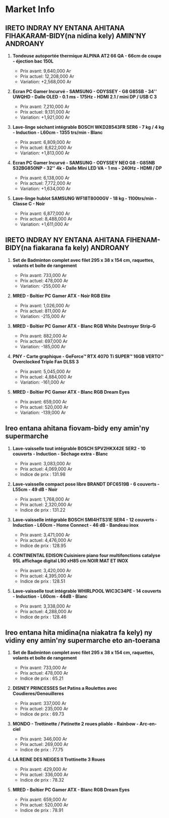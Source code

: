# Market Info

## IRETO INDRAY NY ENTANA AHITANA FIHAKARAM-BIDY(na nidina kely) AMIN'NY ANDROANY

1. **Tondeuse autoportée thermique ALPINA AT2 66 QA - 66cm de coupe - éjection bac 150L**
   - Prix avant: 9,640,000 Ar
   - Prix actuel: 12,208,000 Ar
   - Variation: +2,568,000 Ar

2. **Ecran PC Gamer Incurvé - SAMSUNG - ODYSSEY - G8 G85SB - 34'' UWQHD - Dalle OLED - 0.1 ms - 175Hz - HDMI 2.1 / mini DP / USB C 3**
   - Prix avant: 7,210,000 Ar
   - Prix actuel: 9,131,000 Ar
   - Variation: +1,921,000 Ar

3. **Lave-linge séchant intégrable BOSCH WKD28543FR SER6 - 7 kg / 4 kg - Induction - L60cm - 1355 trs/min - Blanc**
   - Prix avant: 6,809,000 Ar
   - Prix actuel: 8,622,000 Ar
   - Variation: +1,813,000 Ar

4. **Ecran PC Gamer Incurvé - SAMSUNG - ODYSSEY NEO G8 - G85NB S32BG850NP - 32'' 4k - Dalle Mini LED VA - 1 ms - 240Hz - HDMI / DP**
   - Prix avant: 6,138,000 Ar
   - Prix actuel: 7,772,000 Ar
   - Variation: +1,634,000 Ar

5. **Lave-linge hublot SAMSUNG WF18T8000GV - 18 kg - 1100trs/min - Classe C - Noir**
   - Prix avant: 6,877,000 Ar
   - Prix actuel: 8,488,000 Ar
   - Variation: +1,611,000 Ar

## IRETO INDRAY NY ENTANA AHITANA FIHENAM-BIDY(na fiakarana fa kely) ANDROANY

1. **Set de Badminton complet avec filet 295 x 38 x 154 cm, raquettes, volants et boîte de rangement**
   - Prix avant: 733,000 Ar
   - Prix actuel: 478,000 Ar
   - Variation: -255,000 Ar

2. **MRED - Boîtier PC Gamer ATX - Noir RGB Elite**
   - Prix avant: 1,026,000 Ar
   - Prix actuel: 811,000 Ar
   - Variation: -215,000 Ar

3. **MRED - Boîtier PC Gamer ATX - Blanc RGB White Destroyer Strip-G**
   - Prix avant: 882,000 Ar
   - Prix actuel: 697,000 Ar
   - Variation: -185,000 Ar

4. **PNY - Carte graphique - GeForce™ RTX 4070 Ti SUPER™ 16GB VERTO™ Overclocked Triple Fan DLSS 3**
   - Prix avant: 5,045,000 Ar
   - Prix actuel: 4,884,000 Ar
   - Variation: -161,000 Ar

5. **MRED - Boîtier PC Gamer ATX - Blanc RGB Dream Eyes**
   - Prix avant: 659,000 Ar
   - Prix actuel: 520,000 Ar
   - Variation: -139,000 Ar

## Ireo entana ahitana fiovam-bidy eny amin'ny supermarche

1. **Lave-vaisselle tout intégrable BOSCH SPV2HKX42E SER2 - 10 couverts - Induction - Séchage extra - Blanc**
   - Prix avant: 3,083,000 Ar
   - Prix actuel: 4,069,000 Ar
   - Indice de prix : 131.98

2. **Lave-vaisselle compact pose libre BRANDT DFC6519B - 6 couverts - L55cm - 49 dB - Noir**
   - Prix avant: 1,768,000 Ar
   - Prix actuel: 2,320,000 Ar
   - Indice de prix : 131.22

3. **Lave-vaisselle intégrable BOSCH SMI4HTS31E SER4 - 12 couverts - Induction - L60cm - Home Connect - 46 dB - Bandeau inox**
   - Prix avant: 3,471,000 Ar
   - Prix actuel: 4,476,000 Ar
   - Indice de prix : 128.95

4. **CONTINENTAL EDISON Cuisiniere piano four multifonctions catalyse 95L affichage digital L90 xH85 cm NOIR MAT ET INOX**
   - Prix avant: 3,420,000 Ar
   - Prix actuel: 4,395,000 Ar
   - Indice de prix : 128.51

5. **Lave-vaisselle tout intégrable WHIRLPOOL WIC3C34PE - 14 couverts - Induction - L60cm - 44dB - Blanc**
   - Prix avant: 3,338,000 Ar
   - Prix actuel: 4,288,000 Ar
   - Indice de prix : 128.46

## Ireo entana hita midina(na niakatra fa kely) ny vidiny eny amin'ny supermarche eto an-toerana

1. **Set de Badminton complet avec filet 295 x 38 x 154 cm, raquettes, volants et boîte de rangement**
   - Prix avant: 733,000 Ar
   - Prix actuel: 478,000 Ar
   - Indice de prix : 65.21

2. **DISNEY PRINCESSES Set Patins a Roulettes avec Coudieres/Genouilleres**
   - Prix avant: 337,000 Ar
   - Prix actuel: 235,000 Ar
   - Indice de prix : 69.73

3. **MONDO - Trottinette / Patinette 2 roues pliable - Rainbow - Arc-en-ciel**
   - Prix avant: 346,000 Ar
   - Prix actuel: 269,000 Ar
   - Indice de prix : 77.75

4. **LA REINE DES NEIGES II Trottinette 3 Roues**
   - Prix avant: 429,000 Ar
   - Prix actuel: 336,000 Ar
   - Indice de prix : 78.32

5. **MRED - Boîtier PC Gamer ATX - Blanc RGB Dream Eyes**
   - Prix avant: 659,000 Ar
   - Prix actuel: 520,000 Ar
   - Indice de prix : 78.91

